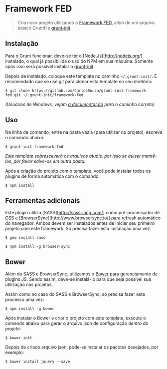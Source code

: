# Framework FED

> Cria novo projeto utilizando o [Framework FED][framework-fed], além de um arquivo básico Gruntfile [grunt-init][].

[grunt-init]: http://gruntjs.com/project-scaffolding
[framework-fed]: https://github.com/CarlosSouza/framework-fed
[bower]: http://bower.io/

## Instalação

Para o Grunt funcionar, deve-se ter o [Node.Js][http://nodejs.org/] instalado, o qual já possibilida o uso do NPM em sua máquina. Somente após isso será possível instalar o [grunt-init][].

Depois de instalado, coloque este template no caminho `~/.grunt-init/`. É recomendado que se use git para clonar esta template no seu diretório:

```
$ git clone https://github.com/CarlosSouza/grunt-init-framework-fed.git ~/.grunt-init/framework-fed
```

_(Usuários de Windows, vejam [a documentação][grunt-init] para o caminho correto)_

## Uso

Na linha de comando, entre na pasta vazia (para utilizar no projeto), escreva o comando abaixo.

```
$ grunt-init framework-fed
```

_Este template sobresceverá os arquivos atuais, por isso se quiser mantê-los, por favor salve-os em outra pasta._

Após a criação do projeto com o template, você pode instalar todos os plugins de forma automática com o comando:

```
$ npm install
```

## Ferramentas adicionais

Este plugin utiliza [SASS][http://sass-lang.com/] como pré-processador de CSS e [BrowserSync][http://www.browsersync.io/] para refresh automático do navegador. Ambos devem ser instalados antes de iniciar seu primeiro projeto com este framework. Só precisa fazer esta instalação uma vez.

```
$ gem install sass
```

```
$ npm install -g browser-sync
```


## Bower

Além do SASS e BrowserSync, utilizamos o [Bower][bower] para gerenciamento de plugins JS. Sendo assim, deve-se instalá-lo para que seja possível sua utilização nos projetos.

Assim como no caso do SASS e BrowserSync, só precisa fazer este processo uma vez:

```
$ npm install -g bower
```

Após instalar o Bower e criar o projeto com este template, execute o comando abaixo para gerar o arquivo json de configuração *dentro do projeto*:

```
$ bower init
```

Depois de criado arquivo json, pode-se instalar os pacotes desejados, por exemplo:

```
$ bower install jquery --save
```